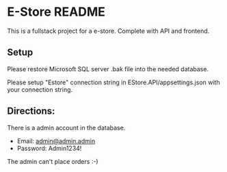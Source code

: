 # E-Store README

This is a fullstack project for a e-store. Complete with API and frontend.

## Setup

Please restore Microsoft SQL server .bak file into the needed database.

Please setup "Estore" connection string in EStore.API/appsettings.json with your connection string.

## Directions:

There is a admin account in the database.
- Email: admin@admin.admin
- Password: Admin1234!

The admin can't place orders :-)